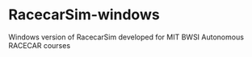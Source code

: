 # RacecarSim-windows
Windows version of RacecarSim developed for MIT BWSI Autonomous RACECAR courses
